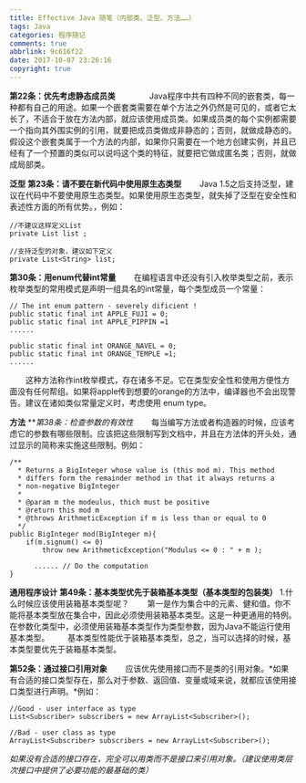 ```yaml
---
title: Effective Java 随笔（内部类、泛型、方法……）
tags: Java
categories: 程序随记
comments: true
abbrlink: 9c616f22
date: 2017-10-07 23:26:16
copyright: true
---
```

**第22条：优先考虑静态成员类**　　
　　Java程序中共有四种不同的嵌套类，每一种都有自己的用途。如果一个嵌套类需要在单个方法之外仍然是可见的，或者它太长了，不适合于放在方法内部，就应该使用成员类。如果成员类的每个实例都需要一个指向其外围实例的引用，就要把成员类做成非静态的；否则，就做成静态的。假设这个嵌套类属于一个方法的内部，如果你只需要在一个地方创建实例，并且已经有了一个预置的类似可以说吗这个类的特征，就要把它做成匿名类；否则，就做成局部类。

**泛型**
**第23条：请不要在新代码中使用原生态类型**
　　Java 1.5之后支持泛型，建议在代码中不要使用原生态类型。如果使用原生态类型，就失掉了泛型在安全性和表述性方面的所有优势。，例如：
```
//不建议这样定义List
private List list ;

//支持泛型的对象，建议如下定义
private List<String> list;
```


**第30条：用enum代替int常量**
　　在编程语言中还没有引入枚举类型之前，表示枚举类型的常用模式是声明一组具名的int常量，每个类型成员一个常量：
```
// The int enum pattern - severely dificient !
public static final int APPLE_FUJI = 0;
public static final int APPLE_PIPPIN =1
......

public static final int ORANGE_NAVEL = 0;
public static final int ORANGE_TEMPLE =1;
......
```
　　这种方法称作int枚举模式，存在诸多不足。它在类型安全性和使用方便性方面没有任何帮组。如果将apple传到想要的orange的方法中，编译器也不会出现警告。建议在诸如类似常量定义时，考虑使用 enum type。

**方法**
***第38条：检查参数的有效性*
　　每当编写方法或者构造器的时候，应该考虑它的参数有哪些限制。应该把这些限制写到文档中，并且在方法体的开头处，通过显示的简称来实施这些限制。例如：
```
/**
  * Returns a BigInteger whose value is (this mod m). This method
  * differs form the remainder method in that it always returns a 
  * non-negative BigInteger
  *
  * @param m the modeulus, thich must be positive
  * @return this mod m
  * @throws ArithmeticException if m is less than or equal to 0
  */
public BigInteger mod(BigInteger m){
    if(m.signum() <= 0)
        throw new ArithmeticException("Modulus <= 0 : " + m );

      ...... // Do the computation
}
```

**通用程序设计**
**第49条：基本类型优先于装箱基本类型（基本类型的包装类）**
1.什么时候应该使用装箱基本类型呢？
　　第一是作为集合中的元素、健和值。你不能将基本类型放在集合中，因此必须使用装箱基本类型。这是一种更通用的特例。在参数化类型中，必须使用装箱基本类型作为类型参数，因为Java不能运行使用基本类型。
　　基本类型性能优于装箱基本类型，总之，当可以选择的时候，基本类型要优先于装箱基本类型。

**第52条：通过接口引用对象**
　　应该优先使用接口而不是类的引用对象。*如果有合适的接口类型存在，那么对于参数、返回值、变量或域来说，就都应该使用接口类型进行声明。*例如：
```
//Good - user interface as type
List<Subscriber> subscribers = new ArrayList<Subscriber>();

//Bad - user class as type
ArrayList<Subscriber> subscribers = new ArrayList<Subscriber>();
```
*如果没有合适的接口存在，完全可以用类而不是接口来引用对象。（建议使用类层次接口中提供了必要功能的最基础的类）*